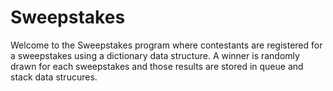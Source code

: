 # Sweepstakes
Welcome to the Sweepstakes program where contestants are registered for a sweepstakes using 
a dictionary data structure. A winner is randomly drawn for each sweepstakes and those
results are stored in queue and stack data strucures.